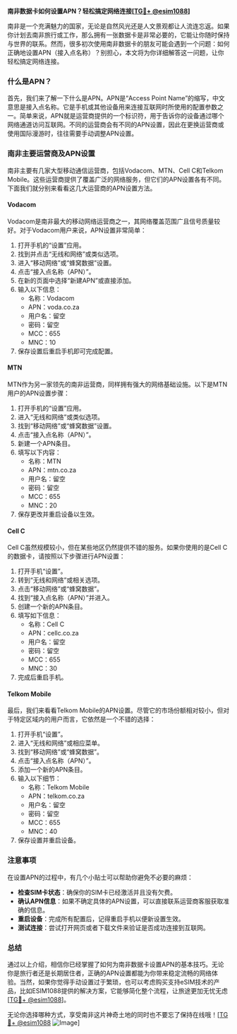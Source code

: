 **南非数据卡如何设置APN？轻松搞定网络连接[[TG💪+ @esim1088](https://t.me/s/esim1088)]**

南非是一个充满魅力的国家，无论是自然风光还是人文景观都让人流连忘返。如果你计划去南非旅行或工作，那么拥有一张数据卡是非常必要的，它能让你随时保持与世界的联系。然而，很多初次使用南非数据卡的朋友可能会遇到一个问题：如何正确地设置APN（接入点名称）？别担心，本文将为你详细解答这一问题，让你轻松搞定网络连接。

### 什么是APN？

首先，我们来了解一下什么是APN。APN是“Access Point Name”的缩写，中文意思是接入点名称。它是手机或其他设备用来连接互联网时所使用的配置参数之一。简单来说，APN就是运营商提供的一个标识符，用于告诉你的设备通过哪个网络通道访问互联网。不同的运营商会有不同的APN设置，因此在更换运营商或使用国际漫游时，往往需要手动调整APN设置。

### 南非主要运营商及APN设置

南非主要有几家大型移动通信运营商，包括Vodacom、MTN、Cell C和Telkom Mobile。这些运营商提供了覆盖广泛的网络服务，但它们的APN设置各有不同。下面我们就分别来看看这几大运营商的APN设置方法。

#### Vodacom

Vodacom是南非最大的移动网络运营商之一，其网络覆盖范围广且信号质量较好。对于Vodacom用户来说，APN设置非常简单：

1. 打开手机的“设置”应用。
2. 找到并点击“无线和网络”或类似选项。
3. 进入“移动网络”或“蜂窝数据”设置。
4. 点击“接入点名称（APN）”。
5. 在新的页面中选择“新建APN”或直接添加。
6. 输入以下信息：
   - 名称：Vodacom
   - APN：voda.co.za
   - 用户名：留空
   - 密码：留空
   - MCC：655
   - MNC：10
7. 保存设置后重启手机即可完成配置。

#### MTN

MTN作为另一家领先的南非运营商，同样拥有强大的网络基础设施。以下是MTN用户的APN设置步骤：

1. 打开手机的“设置”应用。
2. 进入“无线和网络”或类似选项。
3. 找到“移动网络”或“蜂窝数据”设置。
4. 点击“接入点名称（APN）”。
5. 新建一个APN条目。
6. 填写以下内容：
   - 名称：MTN
   - APN：mtn.co.za
   - 用户名：留空
   - 密码：留空
   - MCC：655
   - MNC：20
7. 保存更改并重启设备以生效。

#### Cell C

Cell C虽然规模较小，但在某些地区仍然提供不错的服务。如果你使用的是Cell C的数据卡，请按照以下步骤进行APN设置：

1. 打开手机“设置”。
2. 转到“无线和网络”或相关选项。
3. 点击“移动网络”或“蜂窝数据”。
4. 找到“接入点名称（APN）”并进入。
5. 创建一个新的APN条目。
6. 填写如下信息：
   - 名称：Cell C
   - APN：cellc.co.za
   - 用户名：留空
   - 密码：留空
   - MCC：655
   - MNC：30
7. 完成后重启手机。

#### Telkom Mobile

最后，我们来看看Telkom Mobile的APN设置。尽管它的市场份额相对较小，但对于特定区域内的用户而言，它依然是一个不错的选择：

1. 打开手机“设置”。
2. 进入“无线和网络”或相应菜单。
3. 找到“移动网络”或“蜂窝数据”。
4. 点击“接入点名称（APN）”。
5. 添加一个新的APN条目。
6. 输入以下细节：
   - 名称：Telkom Mobile
   - APN：telkom.co.za
   - 用户名：留空
   - 密码：留空
   - MCC：655
   - MNC：40
7. 保存设置并重启设备。

### 注意事项

在设置APN的过程中，有几个小贴士可以帮助你避免不必要的麻烦：

- **检查SIM卡状态**：确保你的SIM卡已经激活并且没有欠费。
- **确认APN信息**：如果不确定具体的APN设置，可以直接联系运营商客服获取准确的信息。
- **重启设备**：完成所有配置后，记得重启手机以便新设置生效。
- **测试连接**：尝试打开网页或者下载文件来验证是否成功连接到互联网。

### 总结

通过以上介绍，相信你已经掌握了如何为南非数据卡设置APN的基本技巧。无论你是旅行者还是长期居住者，正确的APN设置都能为你带来稳定流畅的网络体验。当然，如果你觉得手动设置过于繁琐，也可以考虑购买支持eSIM技术的产品，比如ESIM1088提供的解决方案，它能够简化整个流程，让旅途更加无忧无虑[[TG💪+ @esim1088](https://t.me/s/esim1088)]。

无论你选择哪种方式，享受南非这片神奇土地的同时也不要忘了保持在线哦！[[TG💪+ @esim1088](https://t.me/s/esim1088) ![Image](https://i.postimg.cc/4NQfJmqS/Snipaste-2025-05-13-00-14-12.png)]